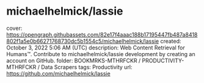 # michaelhelmick/lassie

cover: https://opengraph.githubassets.com/82e17f4aaac188b17195447fb487a8418802f1a5e0b66271768730dc5b1554c5/michaelhelmick/lassie
created: October 3, 2022 5:06 AM (UTC)
description: Web Content Retrieval for Humans™. Contribute to michaelhelmick/lassie development by creating an account on GitHub.
folder: BOOKMRKS-MTHRFCKR / PRODUCTIVITY-MTHRFCKR / Data Scrapers
tags: Productivity
url: https://github.com/michaelhelmick/lassie